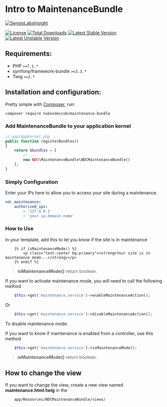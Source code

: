 # Intro to MaintenanceBundle
[![SensioLabsInsight](https://insight.sensiolabs.com/projects/2ed013da-a349-4147-b4d1-c142eb38d290/big.png)](https://insight.sensiolabs.com/projects/2ed013da-a349-4147-b4d1-c142eb38d290)

[![License](https://poser.pugx.org/nuboxdevcom/maintenance-bundle/license?format=plastic)](https://packagist.org/packages/nuboxdevcom/maintenance-bundle)
[![Total Downloads](https://poser.pugx.org/nuboxdevcom/maintenance-bundle/downloads?format=plastic)](https://packagist.org/packages/nuboxdevcom/maintenance-bundle)
[![Latest Stable Version](https://poser.pugx.org/nuboxdevcom/maintenance-bundle/v/stable?format=plastic)](https://packagist.org/packages/nuboxdevcom/maintenance-bundle)
[![Latest Unstable Version](https://poser.pugx.org/nuboxdevcom/maintenance-bundle/v/unstable?format=plastic)](https://packagist.org/packages/nuboxdevcom/maintenance-bundle)


## Requirements:
- PHP `>=7.1.*`
- symfony/framework-bundle `>=3.3.*`
- Twig `>=2.*`

## Installation and configuration:

Pretty simple with [Composer](http://packagist.org), run:
```sh
composer require nuboxdevcom/maintenance-bundle
```

### Add MaintenanceBundle to your application kernel
```php
// app/AppKernel.php
public function registerBundles()
{
    return $bundles = [
        // ...
        new NDC\MaintenanceBundle\NDCMaintenanceBundle()
    ];
}
```

### Simply Configuration

Enter your IPs here to allow you to access your site during a maintenance.
```yaml
ndc_maintenance:
    authorized_ips:
        - '127.0.0.1'
        - 'your.ip.domain.name'
```

### How to Use
In your template, add this to let you know if the site is in maintenance
```twig
    {% if isMaintenanceMode() %}
        <p class="text-center bg-primary"><strong>Your site is in maintenance mode...</strong></p>
    {% endif %}
```
> **isMaintenanceMode()** return boolean.

If you want to activate maintenance mode, you will need to call the following method
```php
    $this->get('maintenance.service')->enableMaintenanceAction();
```
Or
```php
    $this->get('maintenance.service')->disableMaintenanceAction();
```
To disable maintenance mode.

If you want to know if maintenance is enabled from a controller, use this method
```php
    $this->get('maintenance.service')->isMaintenanceMode();
```
> **isMaintenanceMode()** return boolean.

## How to change the view
If you want to change the view, create a new view named **maintenance.html.twig** in the 
```bash
    app/Resources/NDCMaintenanceBundle/views/
```
